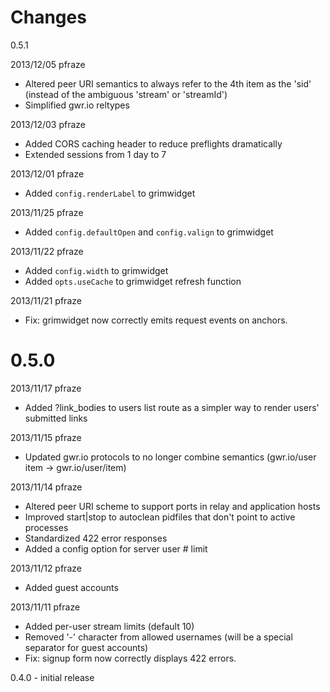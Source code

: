 Changes
=======
0.5.1

2013/12/05 pfraze

 - Altered peer URI semantics to always refer to the 4th item as the 'sid' (instead of the ambiguous 'stream' or 'streamId')
 - Simplified gwr.io reltypes


2013/12/03 pfraze

 - Added CORS caching header to reduce preflights dramatically
 - Extended sessions from 1 day to 7


2013/12/01 pfraze

 - Added `config.renderLabel` to grimwidget


2013/11/25 pfraze

 - Added `config.defaultOpen` and `config.valign` to grimwidget


2013/11/22 pfraze

 - Added `config.width` to grimwidget
 - Added `opts.useCache` to grimwidget refresh function


2013/11/21 pfraze

 - Fix: grimwidget now correctly emits request events on anchors.


0.5.0
=====

2013/11/17 pfraze

 - Added ?link_bodies to users list route as a simpler way to render users' submitted links


2013/11/15 pfraze

 - Updated gwr.io protocols to no longer combine semantics (gwr.io/user item -> gwr.io/user/item)


2013/11/14 pfraze

 - Altered peer URI scheme to support ports in relay and application hosts
 - Improved start|stop to autoclean pidfiles that don't point to active processes
 - Standardized 422 error responses
 - Added a config option for server user # limit


2013/11/12 pfraze

 - Added guest accounts


2013/11/11 pfraze

 - Added per-user stream limits (default 10)
 - Removed '-' character from allowed usernames (will be a special separator for guest accounts)
 - Fix: signup form now correctly displays 422 errors.


0.4.0 - initial release
